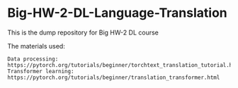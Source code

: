 # Big-HW-2-DL-Language-Translation
This is the dump repository for Big HW-2 DL course 

The materials used:

    Data processing: https://pytorch.org/tutorials/beginner/torchtext_translation_tutorial.html
    Transformer learning: https://pytorch.org/tutorials/beginner/translation_transformer.html
